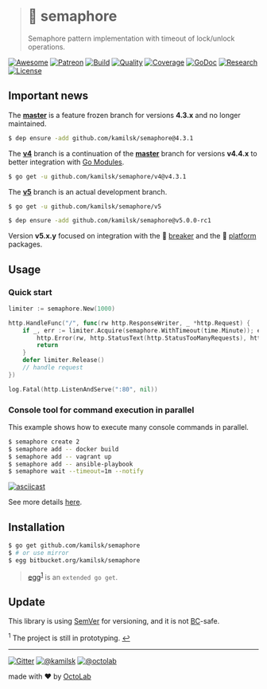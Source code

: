 > # 🚦 semaphore
>
> Semaphore pattern implementation with timeout of lock/unlock operations.

[![Awesome][icon_awesome]][awesome]
[![Patreon][icon_patreon]][support]
[![Build][icon_build]][build]
[![Quality][icon_quality]][quality]
[![Coverage][icon_coverage]][quality]
[![GoDoc][icon_docs]][docs]
[![Research][icon_research]][research]
[![License][icon_license]][license]

## Important news

The **[master][legacy]** is a feature frozen branch for versions **4.3.x** and no longer maintained.

```bash
$ dep ensure -add github.com/kamilsk/semaphore@4.3.1
```

The **[v4][]** branch is a continuation of the **[master][legacy]** branch for versions **v4.4.x**
to better integration with [Go Modules][gomod].

```bash
$ go get -u github.com/kamilsk/semaphore/v4@v4.3.1
```

The **[v5][]** branch is an actual development branch.

```bash
$ go get -u github.com/kamilsk/semaphore/v5

$ dep ensure -add github.com/kamilsk/semaphore@v5.0.0-rc1
```

Version **v5.x.y** focused on integration with the 🚧 [breaker][] and the 🧰 [platform][] packages.

## Usage

### Quick start

```go
limiter := semaphore.New(1000)

http.HandleFunc("/", func(rw http.ResponseWriter, _ *http.Request) {
	if _, err := limiter.Acquire(semaphore.WithTimeout(time.Minute)); err != nil {
		http.Error(rw, http.StatusText(http.StatusTooManyRequests), http.StatusTooManyRequests)
		return
	}
	defer limiter.Release()
	// handle request
})

log.Fatal(http.ListenAndServe(":80", nil))
```

### Console tool for command execution in parallel

This example shows how to execute many console commands in parallel.

```bash
$ semaphore create 2
$ semaphore add -- docker build
$ semaphore add -- vagrant up
$ semaphore add -- ansible-playbook
$ semaphore wait --timeout=1m --notify
```

[![asciicast](https://asciinema.org/a/136111.png)](https://asciinema.org/a/136111)

See more details [here](cmd/semaphore).

## Installation

```bash
$ go get github.com/kamilsk/semaphore
$ # or use mirror
$ egg bitbucket.org/kamilsk/semaphore
```

> [egg][]<sup id="anchor-egg">[1](#egg)</sup> is an `extended go get`.

## Update

This library is using [SemVer](https://semver.org/) for versioning, and it is not
[BC](https://en.wikipedia.org/wiki/Backward_compatibility)-safe.

<sup id="egg">1</sup> The project is still in prototyping. [↩](#anchor-egg)

---

[![Gitter][icon_gitter]][gitter]
[![@kamilsk][icon_tw_author]][author]
[![@octolab][icon_tw_sponsor]][sponsor]

made with ❤️ by [OctoLab][octolab]

[awesome]:         https://github.com/avelino/awesome-go#goroutines
[build]:           https://travis-ci.org/kamilsk/semaphore
[docs]:            https://godoc.org/github.com/kamilsk/semaphore
[gitter]:          https://gitter.im/kamilsk/semaphore
[license]:         LICENSE
[promo]:           https://github.com/kamilsk/semaphore
[quality]:         https://scrutinizer-ci.com/g/kamilsk/semaphore/?branch=v5
[research]:        https://github.com/kamilsk/go-research/tree/master/projects/semaphore
[legacy]:          https://github.com/kamilsk/semaphore/tree/master
[v4]:              https://github.com/kamilsk/semaphore/tree/v4
[v5]:              https://github.com/kamilsk/semaphore/projects/6

[egg]:             https://github.com/kamilsk/egg
[breaker]:         https://github.com/kamilsk/breaker
[gomod]:           https://github.com/golang/go/wiki/Modules
[platform]:        https://github.com/kamilsk/platform

[author]:          https://twitter.com/ikamilsk
[octolab]:         https://www.octolab.org/
[sponsor]:         https://twitter.com/octolab_inc
[support]:         https://www.patreon.com/octolab

[analytics]:       https://ga-beacon.appspot.com/UA-109817251-2/semaphore/v5?pixel
[tweet]:           https://twitter.com/intent/tweet?text=Semaphore%20pattern%20implementation%20with%20a%20timeout%20of%20lock%2Funlock%20operations&url=https://github.com/kamilsk/semaphore&via=ikamilsk&hashtags=go,semaphore,throughput,limiter

[icon_awesome]:    https://cdn.rawgit.com/sindresorhus/awesome/d7305f38d29fed78fa85652e3a63e154dd8e8829/media/badge.svg
[icon_build]:      https://travis-ci.org/kamilsk/semaphore.svg?branch=v5
[icon_coverage]:   https://scrutinizer-ci.com/g/kamilsk/semaphore/badges/coverage.png?b=v5
[icon_docs]:       https://godoc.org/github.com/kamilsk/semaphore?status.svg
[icon_gitter]:     https://badges.gitter.im/Join%20Chat.svg
[icon_license]:    https://img.shields.io/badge/license-MIT-blue.svg
[icon_patreon]:    https://img.shields.io/badge/patreon-donate-orange.svg
[icon_quality]:    https://scrutinizer-ci.com/g/kamilsk/semaphore/badges/quality-score.png?b=v5
[icon_research]:   https://img.shields.io/badge/research-in%20progress-yellow.svg
[icon_tw_author]:  https://img.shields.io/badge/author-%40kamilsk-blue.svg
[icon_tw_sponsor]: https://img.shields.io/badge/sponsor-%40octolab-blue.svg
[icon_twitter]:    https://img.shields.io/twitter/url/http/shields.io.svg?style=social
